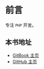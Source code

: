 # 前言

专注 `PHP` 开发。

## 本书地址
* [GitBook 主页](https://www.gitbook.com/book/notus629/mbls/details)
* [GitHub 主页](https://github.com/notus629/mbls)